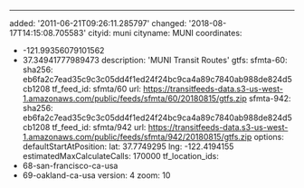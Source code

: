 ---
added: '2011-06-21T09:26:11.285797'
changed: '2018-08-17T14:15:08.705583'
cityid: muni
cityname: MUNI
coordinates:
- -121.99356079101562
- 37.34941777989473
description: 'MUNI Transit Routes'
gtfs:
  sfmta-60:
    sha256: eb6fa2c7ead35c9c3c05dd4f1ed24f24bc9ca4a89c7840ab988de824d5cb1208
    tf_feed_id: sfmta/60
    url: https://transitfeeds-data.s3-us-west-1.amazonaws.com/public/feeds/sfmta/60/20180815/gtfs.zip
  sfmta-942:
    sha256: eb6fa2c7ead35c9c3c05dd4f1ed24f24bc9ca4a89c7840ab988de824d5cb1208
    tf_feed_id: sfmta/942
    url: https://transitfeeds-data.s3-us-west-1.amazonaws.com/public/feeds/sfmta/942/20180815/gtfs.zip
options:
  defaultStartAtPosition:
    lat: 37.7749295
    lng: -122.4194155
  estimatedMaxCalculateCalls: 170000
tf_location_ids:
- 68-san-francisco-ca-usa
- 69-oakland-ca-usa
version: 4
zoom: 10
